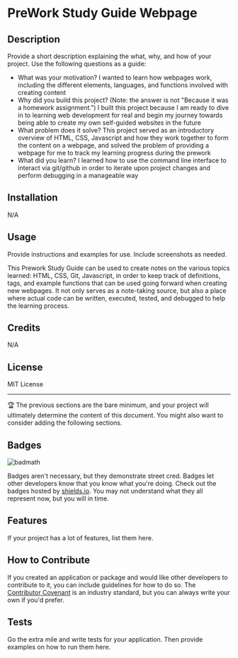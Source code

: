 # PreWork Study Guide Webpage

## Description

Provide a short description explaining the what, why, and how of your project. Use the following questions as a guide:

- What was your motivation? I wanted to learn how webpages work, including the different elements, languages, and functions involved with creating content
- Why did you build this project? (Note: the answer is not "Because it was a homework assignment.") I built this project because I am ready to dive in to learning web development for real and begin my journey towards being able to create my own self-guided websites in the future
- What problem does it solve? This project served as an introductory overview of HTML, CSS, Javascript and how they work together to form the content on a webpage, and solved the problem of providing a webpage for me to track my learning progress during the prework
- What did you learn? I learned how to use the command line interface to interact via git/github in order to iterate upon project changes and perform debugging in a manageable way

## Installation

N/A

## Usage

Provide instructions and examples for use. Include screenshots as needed.

This Prework Study Guide can be used to create notes on the various topics learned: HTML, CSS, Git, Javascript, in order to keep track of definitions, tags, and example functions that can be used going forward when creating new webpages. It not only serves as a note-taking source, but also a place where actual code can be written, executed, tested, and debugged to help the learning process.

## Credits

N/A

## License

MIT License

---

🏆 The previous sections are the bare minimum, and your project will ultimately determine the content of this document. You might also want to consider adding the following sections.

## Badges

![badmath](https://img.shields.io/github/languages/top/nielsenjared/badmath)

Badges aren't necessary, but they demonstrate street cred. Badges let other developers know that you know what you're doing. Check out the badges hosted by [shields.io](https://shields.io/). You may not understand what they all represent now, but you will in time.

## Features

If your project has a lot of features, list them here.

## How to Contribute

If you created an application or package and would like other developers to contribute to it, you can include guidelines for how to do so. The [Contributor Covenant](https://www.contributor-covenant.org/) is an industry standard, but you can always write your own if you'd prefer.

## Tests

Go the extra mile and write tests for your application. Then provide examples on how to run them here.

